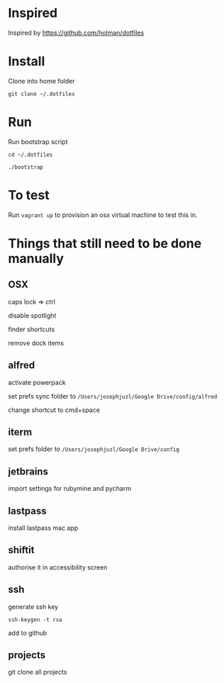 # Inspired

Inspired by https://github.com/holman/dotfiles

# Install

Clone into home folder

`git clone ~/.dotfiles`

# Run 

Run bootstrap script

`cd ~/.dotfiles`

`./bootstrap`

# To test

Run `vagrant up` to provision an osx virtual machine to test this in.

# Things that still need to be done manually

## OSX
caps lock => ctrl

disable spotlight

finder shortcuts

remove dock items

## alfred
activate powerpack 

set prefs sync folder to `/Users/josephjuzl/Google Drive/config/alfred`

change shortcut to cmd+space

## iterm
set prefs folder to `/Users/josephjuzl/Google Drive/config`

## jetbrains
import settings for rubymine and pycharm

## lastpass
install lastpass mac app

## shiftit
authorise it in accessibility screen

## ssh
generate ssh key

	ssh-keygen -t rsa
add to github

## projects
git clone all projects



